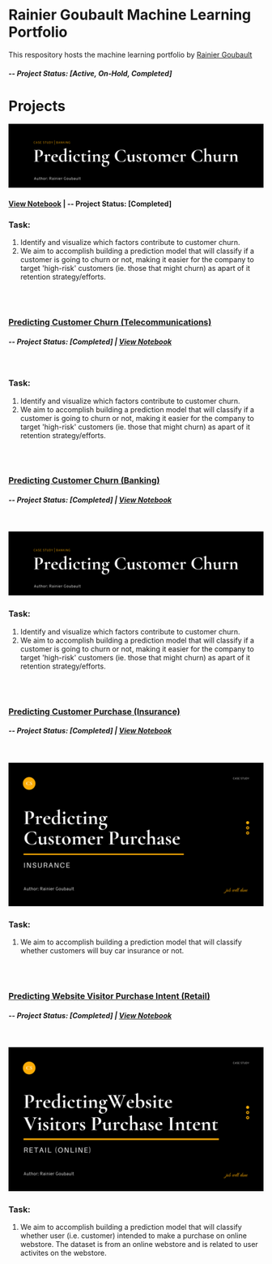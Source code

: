 # Rainier Goubault Machine Learning Portfolio
This respository hosts the machine learning portfolio by [Rainier Goubault](https://www.linkedin.com/in/rainiergoubault/)

##### -- Project Status: [Active, On-Hold, Completed]

# Projects
![This is an image](https://github.com/rgoubault/machine-learning-portfolio/blob/main/images/Predicting%20Customer%20Churn.png)
#### [View Notebook](https://nbviewer.org/github/rgoubault/machine-learning-portfolio/blob/main/01-notebook/customer-churn-banking/customer-churn-bank.ipynb) | -- Project Status: [Completed] 

### Task:
1. Identify and visualize which factors contribute to customer churn.
2. We aim to accomplish building a prediction model that will classify if a customer is going to churn or not, making it easier for the company to target 'high-risk' customers (ie. those that might churn) as apart of it retention strategy/efforts.
<br />
<br />


### [Predicting Customer Churn (Telecommunications)](https://github.com/rgoubault/machine-learning-portfolio/blob/main/customer-churn-telco/01-notebook/customer-churn-telco.ipynb)
##### -- Project Status: [Completed]  |  [View Notebook](https://github.com/rgoubault/machine-learning-portfolio/blob/main/customer-churn-telco/01-notebook/customer-churn-telco.ipynb)
<br />


### Task:
1. Identify and visualize which factors contribute to customer churn.
2. We aim to accomplish building a prediction model that will classify if a customer is going to churn or not, making it easier for the company to target 'high-risk' customers (ie. those that might churn) as apart of it retention strategy/efforts.
<br />
<br />

### [Predicting Customer Churn (Banking)](https://nbviewer.org/github/rgoubault/machine-learning-portfolio/blob/main/01-notebook/customer-churn-banking/customer-churn-bank.ipynb)
##### -- Project Status: [Completed]  |   [View Notebook](https://nbviewer.org/github/rgoubault/machine-learning-portfolio/blob/main/01-notebook/customer-churn-banking/customer-churn-bank.ipynb)
<br />

![This is an image](https://github.com/rgoubault/machine-learning-portfolio/blob/main/images/Predicting%20Customer%20Churn.png)
### Task:
1. Identify and visualize which factors contribute to customer churn.
2. We aim to accomplish building a prediction model that will classify if a customer is going to churn or not, making it easier for the company to target 'high-risk' customers (ie. those that might churn) as apart of it retention strategy/efforts.
<br />
<br />


### [Predicting Customer Purchase (Insurance)](https://github.com/rgoubault/machine-learning-portfolio/blob/main/predict-customer-purchase-insurance/01-notebook/customer-purchase-insurance.ipynb)
##### -- Project Status: [Completed]  |   [View Notebook](https://github.com/rgoubault/machine-learning-portfolio/blob/main/predict-customer-purchase-insurance/01-notebook/customer-purchase-insurance.ipynb)
<br />

![This is an image](https://github.com/rgoubault/machine-learning-portfolio/blob/main/images/customer-purchase.png)
### Task:
1. We aim to accomplish building a prediction model that will classify whether customers will buy car insurance or not. 
<br />
<br />

### [Predicting Website Visitor Purchase Intent (Retail)](https://github.com/rgoubault/machine-learning-portfolio/blob/main/predict-website-visitor-purchase-intent/01-notebook/website-visitor-purchase-intent.ipynb)
##### -- Project Status: [Completed]  |   [View Notebook](https://github.com/rgoubault/machine-learning-portfolio/blob/main/predict-website-visitor-purchase-intent/01-notebook/website-visitor-purchase-intent.ipynb)
<br />

![This is an image](https://github.com/rgoubault/machine-learning-portfolio/blob/main/images/website-visitors-purchase-intent.png)
### Task:
1. We aim to accomplish building a prediction model that will classify whether user (i.e. customer) intended to make a purchase on online webstore. The dataset is from an online webstore and is related to user activites on the webstore.
<br />
<br />


